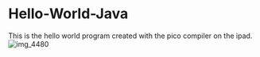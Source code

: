 # Hello-World-Java
This is the hello world program created with the pico compiler on the ipad.
![img_4480](https://cloud.githubusercontent.com/assets/15019669/18323259/bde846a2-7504-11e6-9696-4fd9ca15a58b.PNG)
